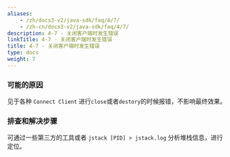 ```yaml
---
aliases:
    - /zh/docs3-v2/java-sdk/faq/4/7/
    - /zh-cn/docs3-v2/java-sdk/faq/4/7/
description: 4-7 - 关闭客户端时发生错误
linkTitle: 4-7 - 关闭客户端时发生错误
title: 4-7 - 关闭客户端时发生错误
type: docs
weight: 7
---
```







### 可能的原因

见于各种 `Connect Client` 进行`close`或者`destory`的时候报错，不影响最终效果。

### 排查和解决步骤

可通过一些第三方的工具或者 `jstack [PID] > jstack.log` 分析堆栈信息，进行定位。
